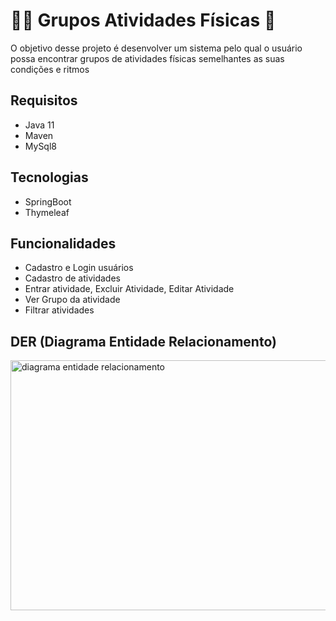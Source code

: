# :swimming_man: Grupos Atividades Físicas :running:

O objetivo desse projeto é desenvolver um sistema pelo qual o usuário possa encontrar grupos de atividades físicas semelhantes as suas condições e ritmos

## Requisitos

- Java 11
- Maven
- MySql8

## Tecnologias

- SpringBoot
- Thymeleaf

## Funcionalidades

- Cadastro e Login usuários
- Cadastro de atividades
- Entrar atividade, Excluir Atividade, Editar Atividade
- Ver Grupo da atividade
- Filtrar atividades

## DER (Diagrama Entidade Relacionamento)

<image 
    alt="diagrama entidade relacionamento" 
    width="600"
    height="400"
    src="./readme/der.png"/>